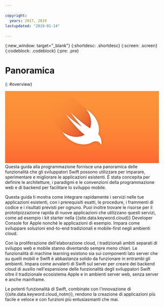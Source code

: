 ```yaml
---

copyright:
  years: 2017, 2019
lastupdated: "2019-01-14"

---
```

{:new_window: target="_blank"}
{:shortdesc: .shortdesc}
{:screen: .screen}
{:codeblock: .codeblock}
{:pre: .pre}

# Panoramica
{: #overview}

![IBM Cloud](images/Swift_graphic.png)
<br>
Questa guida alla programmazione fornisce una panoramica delle funzionalità che gli sviluppatori Swift possono utilizzare per imparare, sperimentare e migliorare le applicazioni esistenti. È stata concepita per definire le architetture, i paradigmi e le convenzioni della programmazione web e di backend per facilitare lo sviluppo mobile.

Questa guida ti mostra come integrare rapidamente i servizi nelle tue applicazioni esistenti, con i prerequisiti esatti, le procedure, i frammenti di codice e i risultati previsti per ognuno. Puoi inoltre trovare le risorse per il prototipizzazione rapida di nuove applicazioni che utilizzano questi servizi, come ad esempio i kit starter nella {{site.data.keyword.cloud}} Developer Console for Apple nonché le applicazioni di esempio. Impara come sviluppare soluzioni end-to-end tradizionali e mobile-first negli ambienti cloud.

Con la proliferazione dell'elaborazione cloud, i tradizionali ambiti separati di sviluppo web e mobile stanno diventando sempre meno chiari. Le funzionalità di machine learning esistono sia sui componenti lato server che su quelli mobili e Swift è abbastanza solido da funzionare in entrambi gli ambienti. Impara come avvalerti di Swift sul server per creare dei backend cloud di ausilio nell'espansione delle funzionalità degli sviluppatori Swift oltre il tradizionale ecosistema Apple e in ambienti server web, senza server e anche mainframe.

Le potenti funzionalità di Swift, combinate con l'innovazione di {{site.data.keyword.cloud_notm}}, rendono la creazione di applicazioni più facile e veloce e con funzioni più entusiasmanti che mai.
